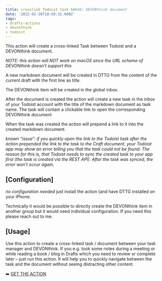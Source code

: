```yaml
---
title: crosslink Todoist task &#038; DEVONthink document
date: '2022-02-28T18:50:32.000Z'
tags:
- drafts-actions
- devonthink
- todoist
---
```

This action will create a cross-linked Task between Todoist and a DEVONthink document.

_NOTE: this action will NOT work on macOS since the URL scheme of DEVONthink doesn’t support this_

A new markdown document will be created in DTTG from the content of the current draft with the first line as title.

The DEVONthink item will be created in the global inbox.

After the document is created the action will create a new task in the inbox of your Todoist account with the title of the markdown document as task name. The task will contain a clickable link to open the corresponding DEVONthink document

When the task was created the action will prepend a link to it into the created markdown document.

_known “issue”: if you quickly open the link to the Todoist task after the action prepended the link to the task to the Craft document, your Todoist app may show an error telling you that the task could not be found. The reason for this is, that Todoist needs to sync the created task to your app first (the task is created via the REST API). After the task was synced, the error won’t occur again._

## \[Configuration\]

_no configuration needed_ just install the action (and have DTTG installed on your iPhone.

Technically it would be possible to directly create the DEVONthink item in another group but it would need individual configuration. If you need this please reach out to me.

## \[Usage\]

Use this action to create a cross-linked task / document between your task manager and DEVONthink. If you e.g. took some notes during a meeting or while reading a book / blog in Drafts which you need to review or complete later – just run this action. It will help you to quickly navigate between the task and the document without seeing distracting other content.

➡️ [GET THE ACTION](https://directory.getdrafts.com/a/1lu)